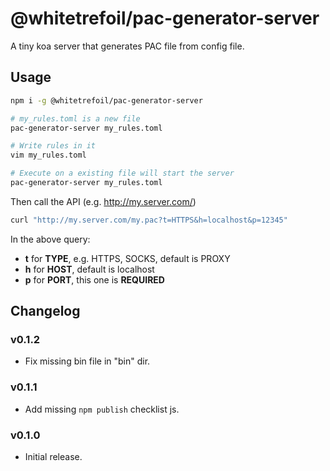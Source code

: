 @whitetrefoil/pac-generator-server
==================================

A tiny koa server that generates PAC file from config file.


Usage
-----

```bash
npm i -g @whitetrefoil/pac-generator-server

# my_rules.toml is a new file
pac-generator-server my_rules.toml

# Write rules in it
vim my_rules.toml

# Execute on a existing file will start the server
pac-generator-server my_rules.toml
```

Then call the API (e.g. http://my.server.com/)

```bash
curl "http://my.server.com/my.pac?t=HTTPS&h=localhost&p=12345"
```

In the above query:

* **t** for **TYPE**, e.g. HTTPS, SOCKS, default is PROXY
* **h** for **HOST**, default is localhost
* **p** for **PORT**, this one is **REQUIRED**


Changelog
---------

### v0.1.2

* Fix missing bin file in "bin" dir.

### v0.1.1

* Add missing `npm publish` checklist js.

### v0.1.0

* Initial release.
